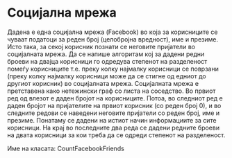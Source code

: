 # Социјална мрежа

Дадена е една социјална мрежа (Facebook) во која за корисниците се чуваат податоци за реден број (целобројна вредност),
име и презиме. Исто така, за секој корисник познати се неговите пријатели во социјалната мрежа. Да се напише алгоритам
кој за дадени редни броеви на двајца корисници го одредува степенот на разделеност помеѓу корисниците т.е. преку колку
најмалку корисници се поврзани (преку колку најмалку корисници може да се стигне од едниот до другиот корисник) во
социјалната мрежа. Социјалната мрежа е претставена како нетежински граф со листа на соседство. Во првиот ред од влезот е
даден бројот на корисниците. Потоа, во следниот ред е даден бројот на пријателите на првиот корисник (со реден број 0),
и во следните редови се наведени неговите пријатели со реден број, име и презиме. Понатаму се дадени на истиот начин
информациите за сите корисници. На крај во последните два реда се дадени редните броеви на двата корисници за кои треба
да се одреди степенот на разделеност.

Име на класата: CountFacebookFriends

